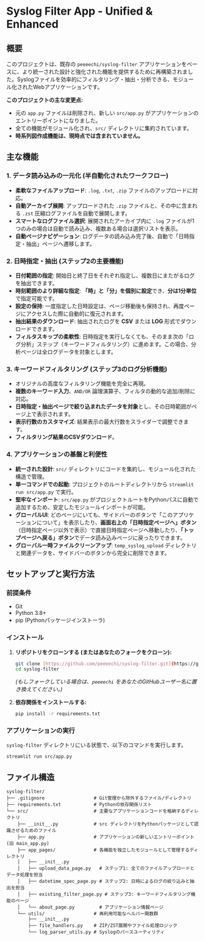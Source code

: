 # Syslog Filter App - Unified & Enhanced

## 概要

このプロジェクトは、既存の `peeeechi/syslog-filter` アプリケーションをベースに、より統一された設計と強化された機能を提供するために再構築されました。Syslogファイルを効率的にフィルタリング・抽出・分析できる、モジュール化されたWebアプリケーションです。

**このプロジェクトの主な変更点:**
-   元の `app.py` ファイルは削除され、新しい `src/app.py` がアプリケーションのエントリーポイントになりました。
-   全ての機能がモジュール化され、`src/` ディレクトリに集約されています。
-   **時系列図作成機能は、現時点では含まれていません。**

## 主な機能

### 1. データ読み込みの一元化 (半自動化されたワークフロー)
-   **柔軟なファイルアップロード**: `.log`, `.txt`, `.zip` ファイルのアップロードに対応。
-   **自動アーカイブ展開**: アップロードされた `.zip` ファイルと、その中に含まれる `.zst` 圧縮ログファイルを自動で展開します。
-   **スマートなログファイル選択**: 展開されたアーカイブ内に `.log` ファイルが1つのみの場合は自動で読み込み、複数ある場合は選択リストを表示。
-   **自動ページナビゲーション**: ログデータの読み込み完了後、自動で「日時指定・抽出」ページへ遷移します。

### 2. 日時指定・抽出 (ステップ2の主要機能)
-   **日付範囲の指定**: 開始日と終了日をそれぞれ指定し、複数日にまたがるログを抽出できます。
-   **時刻範囲のより詳細な指定**: **「時」と「分」を個別に設定**でき、**分は1分単位**で指定可能です。
-   **設定の保持**: 一度指定した日時設定は、ページ移動後も保持され、再度ページにアクセスした際に自動的に復元されます。
-   **抽出結果のダウンロード**: 抽出されたログを **CSV** または **LOG** 形式でダウンロードできます。
-   **フィルタスキップの柔軟性**: 日時指定を実行しなくても、そのまま次の「ログ分析」ステップ（キーワードフィルタリング）に進めます。この場合、分析ページは全ログデータを対象とします。

### 3. キーワードフィルタリング (ステップ3のログ分析機能)
-   オリジナルの高度なフィルタリング機能を完全に再現。
-   **複数のキーワード入力**、`AND/OR` 論理演算子、フィルタの動的な追加/削除に対応。
-   **日時指定・抽出ページで絞り込まれたデータを対象**とし、その日時範囲がページ上で表示されます。
-   **表示行数のカスタマイズ**: 結果表示の最大行数をスライダーで調整できます。
-   **フィルタリング結果のCSVダウンロード**。

### 4. アプリケーションの基盤と利便性
-   **統一された設計**: `src/` ディレクトリにコードを集約し、モジュール化された構造で管理。
-   **単一コマンドでの起動**: プロジェクトのルートディレクトリから `streamlit run src/app.py` で実行。
-   **堅牢なインポート**: `src/app.py` がプロジェクトルートをPythonパスに自動で追加するため、安定したモジュールインポートが可能。
-   **グローバルUI**: どのページにいても、サイドバーのボタンで「このアプリケーションについて」を表示したり、**画面右上の「日時指定ページへ」ボタン**（日時指定ページ以外で表示）で直接日時指定ページへ移動したり、**「トップページへ戻る」ボタン**でデータ読み込みページに戻ったりできます。
-   **グローバル一時ファイルクリーンアップ**: `temp_syslog_upload` ディレクトリと関連データを、サイドバーのボタンから完全に削除できます。

## セットアップと実行方法

### 前提条件
- Git
- Python 3.8+
- pip (Pythonパッケージインストーラ)

### インストール
1.  **リポジトリをクローンする (またはあなたのフォークをクローン):**
    ```bash
    git clone [https://github.com/peeeechi/syslog-filter.git](https://github.com/peeeechi/syslog-filter.git)
    cd syslog-filter
    ```
    *(もしフォークしている場合は、`peeeechi` をあなたのGitHubユーザー名に置き換えてください。)*

2.  **依存関係をインストールする:**
    ```bash
    pip install -r requirements.txt
    ```

### アプリケーションの実行
`syslog-filter` ディレクトリにいる状態で、以下のコマンドを実行します。
```bash
streamlit run src/app.py
```

## ファイル構造
```
syslog-filter/
├── .gitignore                  # Git管理から除外するファイル/ディレクトリ
├── requirements.txt            # Pythonの依存関係リスト
└── src/                        # 主要なアプリケーションコードを格納するディレクトリ
    ├── __init__.py             # src ディレクトリをPythonパッケージとして認識させるためのファイル
    ├── app.py                  # アプリケーションの新しいエントリーポイント (旧 main_app.py)
    ├── app_pages/              # 各機能を独立したモジュールとして管理するディレクトリ
    │   ├── __init__.py
    │   ├── upload_data_page.py   # ステップ1: 全てのファイルアップロードとデータ処理を担当
    │   ├── datetime_spec_page.py # ステップ2: 日時によるログの絞り込みと抽出を担当
    │   ├── existing_filter_page.py # ステップ3: キーワードフィルタリング機能のページ
    │   └── about_page.py         # アプリケーション情報ページ
    └── utils/                  # 再利用可能なヘルパー関数群
        ├── __init__.py
        ├── file_handlers.py    # ZIP/ZST展開やファイル処理ロジック
        └── log_parser_utils.py # Syslogのパースユーティリティ
```